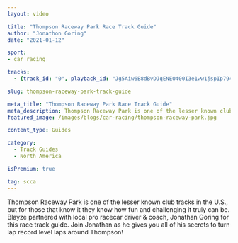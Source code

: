 ```yaml
---
layout: video

title: "Thompson Raceway Park Race Track Guide"
author: "Jonathon Goring"
date: "2021-01-12"

sport:
- car racing

tracks:
  - {track_id: "0", playback_id: "Jg5Aiw6B8dBvDJqENEO400I3e1ww1jspIp794P9n5W5Y", lesson_name: "Thompson Raceway Park Race Track Guide", lesson_desc: "Thompson Raceway Park is one of the lesser known club tracks in the U.S., but for those that know it they know how fun and challenging it truly can be. Blayze partnered with local pro racecar driver & coach, Jonathan Goring for this race track guide. Join Jonathan as he gives you all of his secrets to turn lap record level laps around Thompson!"}

slug: thompson-raceway-park-track-guide

meta_title: "Thompson Raceway Park Race Track Guide"
meta_description: Thompson Raceway Park is one of the lesser known club tracks in the U.S., but for those that know it they know how fun and challenging it truly can be. Blayze partnered with local pro racecar driver & coach, Jonathan Goring for this race track guide. Join Jonathan as he gives you all of his secrets to turn lap record level laps around Thompson!
featured_image: /images/blogs/car-racing/thompson-raceway-park.jpg

content_type: Guides

category:
  - Track Guides
  - North America

isPremium: true

tag: scca
---
```

Thompson Raceway Park is one of the lesser known club tracks in the U.S., but for those that know it they know how fun and challenging it truly can be. Blayze partnered with local pro racecar driver & coach, Jonathan Goring for this race track guide. Join Jonathan as he gives you all of his secrets to turn lap record level laps around Thompson!
